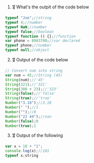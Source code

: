 1. 🎖 What's the outpit of the code below
```js
typeof "Joe";//string
typeof 4;//number
typeof NaN;//number
typeof false;//boolean
typeof function () {};//function
var phone = 8983700;//var declared
typeof phone;//number
typeof null;//object
```

2. 🎖 Output of the code below
```js
// Convert num into string
var num = 45;//String (45)
String(num);//'45'
String(321);//'321'
String(300 + 23);//'323'
String(false);//'false'
String(true);//'true'
Number("3.18");//3.18
Number(" ");//1
Number("");//0
Number("22 44");//nan
Number(false);0
Number(true);1
```

3. 🎖 Output of the following

```js
var x = 10 + "1";
console.log(x);//101
typeof x;string
```
